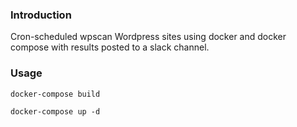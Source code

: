 ### Introduction

Cron-scheduled wpscan Wordpress sites using docker and docker compose with results 
posted to a slack channel.


### Usage


`docker-compose build`

`docker-compose up -d`
